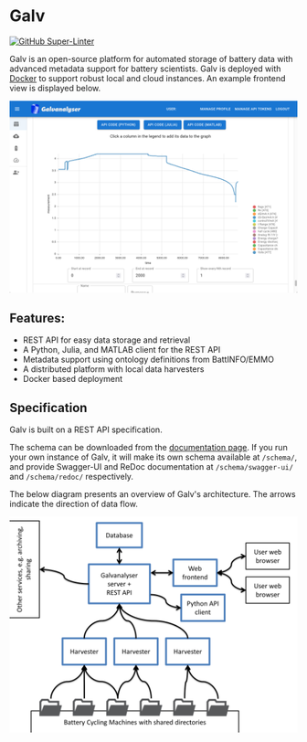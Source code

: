 # Galv

[![GitHub Super-Linter](https://github.com/Battery-Intelligence-Lab/galv-spec/actions/workflows/validate.yml/badge.svg)](https://github.com/marketplace/actions/super-linter)

Galv is an open-source platform for automated storage of battery data with advanced metadata support for battery scientists. 
Galv is deployed with [Docker](https://docs.docker.com/) to support robust local and cloud instances. 
An example frontend view is displayed below. 

<p align="center">
<img src="docs/source/img/galv_frontend_v1.png" width="900" />
</p>

## Features:
- REST API for easy data storage and retrieval
- A Python, Julia, and MATLAB client for the REST API
- Metadata support using ontology definitions from BattINFO/EMMO
- A distributed platform with local data harvesters
- Docker based deployment

## Specification

Galv is built on a REST API specification.

The schema can be downloaded from the [documentation page](https://Battery-Intelligence-Lab.github.io/galv-spec/UserGuide.html#api-spec). 
If you run your own instance of Galv, it will make its own schema available at `/schema/`, 
and provide Swagger-UI and ReDoc documentation at `/schema/swagger-ui/` and `/schema/redoc/` respectively.

The below diagram presents an overview of Galv's architecture. 
The arrows indicate the direction of data flow.

<p align="center">
    <img src="docs/source/img/GalvStructure.PNG" alt="Data flows from battery cycling machines to Galv Harvesters, then to the     Galv server and REST API. Metadata can be updated and data read using the web client, and data can be downloaded by the Python client." width="600" />
</p>
